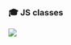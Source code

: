 ### :mortar_board: JS classes
![](https://github.com/garevna/js-course/blob/master/images/a-level-ico.png?raw=true)